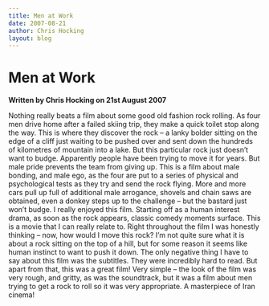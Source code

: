 ```yaml
---
title: Men at Work
date: 2007-08-21
author: Chris Hocking
layout: blog
---
```

# Men at Work

**Written by Chris Hocking on 21st August 2007**

Nothing really beats a film about some good old fashion rock rolling. As four men drive home after a failed skiing trip, they make a quick toilet stop along the way. This is where they discover the rock – a lanky bolder sitting on the edge of a cliff just waiting to be pushed over and sent down the hundreds of kilometres of mountain into a lake. But this particular rock just doesn’t want to budge. Apparently people have been trying to move it for years. But male pride prevents the team from giving up. This is a film about male bonding, and male ego, as the four are put to a series of physical and psychological tests as they try and send the rock flying. More and more cars pull up full of additional male arrogance, shovels and chain saws are obtained, even a donkey steps up to the challenge – but the bastard just won’t budge. I really enjoyed this film. Starting off as a human interest drama, as soon as the rock appears, classic comedy moments surface. This is a movie that I can really relate to. Right throughout the film I was honestly thinking – now, how would I move this rock? I’m not quite sure what it is about a rock sitting on the top of a hill, but for some reason it seems like human instinct to want to push it down. The only negative thing I have to say about this film was the subtitles. They were incredibly hard to read. But apart from that, this was a great film! Very simple – the look of the film was very rough, and gritty, as was the soundtrack, but it was a film about men trying to get a rock to roll so it was very appropriate. A masterpiece of Iran cinema!